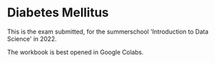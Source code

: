 # Diabetes Mellitus 

This is the exam submitted, for the summerschool 'Introduction to Data Science' in 2022.

The workbook is best opened in Google Colabs.
